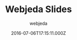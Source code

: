 ---
title: Webjeda Slides
github: 'https://github.com/sharu725/slides'
demo: 'http://webjeda.com/slides/'
author: webjeda
ssg:
  - Jekyll
cms:
  - No Cms
date: 2016-07-06T17:15:11.000Z
github_branch: master
description: A presentstion theme
stale: true
---